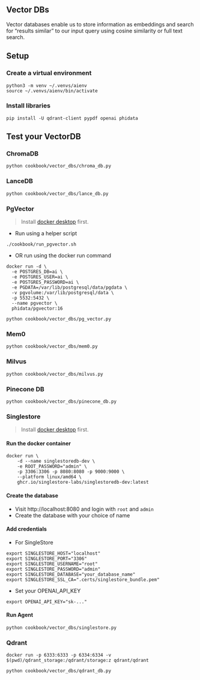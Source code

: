 ## Vector DBs
Vector databases enable us to store information as embeddings and search for “results similar” to our input query using cosine similarity or full text search.

## Setup

### Create a virtual environment

```shell
python3 -m venv ~/.venvs/aienv
source ~/.venvs/aienv/bin/activate
```

### Install libraries

```shell
pip install -U qdrant-client pypdf openai phidata
```

## Test your VectorDB

### ChromaDB

```shell
python cookbook/vector_dbs/chroma_db.py
```

### LanceDB

```shell
python cookbook/vector_dbs/lance_db.py
```

### PgVector

> Install [docker desktop](https://docs.docker.com/desktop/install/mac-install/) first.

- Run using a helper script

```shell
./cookbook/run_pgvector.sh
```

- OR run using the docker run command

```shell
docker run -d \
  -e POSTGRES_DB=ai \
  -e POSTGRES_USER=ai \
  -e POSTGRES_PASSWORD=ai \
  -e PGDATA=/var/lib/postgresql/data/pgdata \
  -v pgvolume:/var/lib/postgresql/data \
  -p 5532:5432 \
  --name pgvector \
  phidata/pgvector:16
```

```shell
python cookbook/vector_dbs/pg_vector.py
```

### Mem0

```shell
python cookbook/vector_dbs/mem0.py
```

### Milvus

```shell
python cookbook/vector_dbs/milvus.py
```

### Pinecone DB

```shell
python cookbook/vector_dbs/pinecone_db.py
```

### Singlestore

> Install [docker desktop](https://docs.docker.com/desktop/install/mac-install/) first.

#### Run the docker container
```shell
docker run \
    -d --name singlestoredb-dev \
    -e ROOT_PASSWORD="admin" \
    -p 3306:3306 -p 8080:8080 -p 9000:9000 \
    --platform linux/amd64 \
    ghcr.io/singlestore-labs/singlestoredb-dev:latest
```

#### Create the database

- Visit http://localhost:8080 and login with `root` and `admin`
- Create the database with your choice of name

#### Add credentials

- For SingleStore

```shell
export SINGLESTORE_HOST="localhost"
export SINGLESTORE_PORT="3306"
export SINGLESTORE_USERNAME="root"
export SINGLESTORE_PASSWORD="admin"
export SINGLESTORE_DATABASE="your_database_name"
export SINGLESTORE_SSL_CA=".certs/singlestore_bundle.pem"
```

- Set your OPENAI_API_KEY

```shell
export OPENAI_API_KEY="sk-..."
```

#### Run Agent

```shell
python cookbook/vector_dbs/singlestore.py
```


### Qdrant

```shell
docker run -p 6333:6333 -p 6334:6334 -v $(pwd)/qdrant_storage:/qdrant/storage:z qdrant/qdrant
```

```shell
python cookbook/vector_dbs/qdrant_db.py
```
